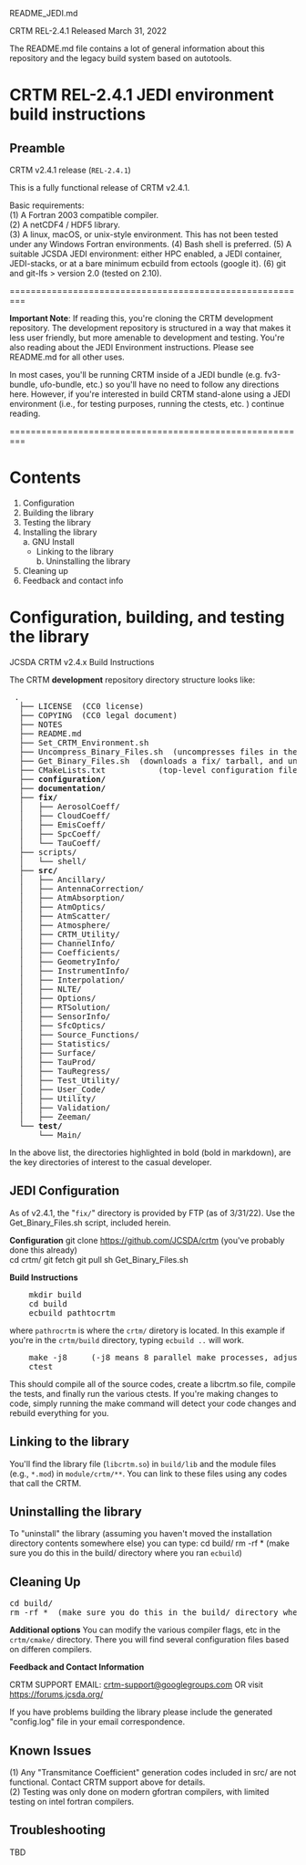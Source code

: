 README_JEDI.md

CRTM REL-2.4.1
Released March 31, 2022



The README.md file contains a lot of general information about this repository and the legacy build system based on autotools.

CRTM REL-2.4.1 JEDI environment build instructions
=========================================================

Preamble
--------

CRTM v2.4.1 release (`REL-2.4.1`)  

This is a fully functional release of CRTM v2.4.1.   

Basic requirements:  
(1) A Fortran 2003 compatible compiler.  
(2) A netCDF4 / HDF5 library.   
(3) A linux, macOS, or unix-style environment.  This has not been tested under any Windows Fortran environments.
(4) Bash shell is preferred.
(5) A suitable JCSDA JEDI environment: either HPC enabled, a JEDI container, JEDI-stacks, or at a bare minimum ecbuild from ectools (google it). 
(6) git and git-lfs > version 2.0 (tested on 2.10).

=========================================================

**Important Note**: If reading this, you're cloning the CRTM development repository.  The development repository is structured in a way that makes it less user friendly, but more amenable to development and testing.  You're also reading about the JEDI Environment instructions.  Please see README.md for all other uses.

In most cases, you'll be running CRTM inside of a JEDI bundle (e.g. fv3-bundle, ufo-bundle, etc.)  so you'll have no need to follow any directions here.  However, if you're interested in build CRTM stand-alone using a JEDI environment (i.e., for testing purposes, running the ctests, etc. ) continue reading.

=========================================================

Contents
========

1. Configuration  
2. Building the library  
3. Testing the library  
4. Installing the library  
  a. GNU Install  
      - Linking to the library  
  b. Uninstalling the library  
5. Cleaning up  
6. Feedback and contact info  



Configuration, building, and testing the library
================================================  
JCSDA CRTM v2.4.x Build Instructions
  
The CRTM **development** repository directory structure looks like:

<pre>
 .
  ├── LICENSE  (CC0 license)
  ├── COPYING  (CC0 legal document)
  ├── NOTES
  ├── README.md 
  ├── Set_CRTM_Environment.sh
  ├── Uncompress_Binary_Files.sh  (uncompresses files in the fix/ directory "manually")
  ├── Get_Binary_Files.sh  (downloads a fix/ tarball, and uncompresses it -- use this one). 
  ├── CMakeLists.txt           (top-level configuration file for ecbuild)
  ├── <b>configuration/</b>
  ├── <b>documentation/</b>
  ├── <b>fix/</b>
  │   ├── AerosolCoeff/
  │   ├── CloudCoeff/
  │   ├── EmisCoeff/
  │   ├── SpcCoeff/
  │   └── TauCoeff/
  ├── scripts/
  │   └── shell/
  ├── <b>src/</b>
  │   ├── Ancillary/
  │   ├── AntennaCorrection/
  │   ├── AtmAbsorption/
  │   ├── AtmOptics/
  │   ├── AtmScatter/
  │   ├── Atmosphere/
  │   ├── CRTM_Utility/
  │   ├── ChannelInfo/
  │   ├── Coefficients/
  │   ├── GeometryInfo/
  │   ├── InstrumentInfo/
  │   ├── Interpolation/
  │   ├── NLTE/
  │   ├── Options/
  │   ├── RTSolution/
  │   ├── SensorInfo/
  │   ├── SfcOptics/
  │   ├── Source_Functions/
  │   ├── Statistics/
  │   ├── Surface/
  │   ├── TauProd/
  │   ├── TauRegress/
  │   ├── Test_Utility/
  │   ├── User_Code/
  │   ├── Utility/
  │   ├── Validation/
  │   ├── Zeeman/
  └── <b>test/</b>
      └── Main/
</pre>

In the above list, the directories highlighted in bold (bold in markdown), are the key directories of interest to the casual developer.

JEDI Configuration
------------------
As of v2.4.1, the "`fix/`" directory is provided by FTP (as of 3/31/22). Use the Get_Binary_Files.sh script, included herein.

**Configuration**
    git clone https://github.com/JCSDA/crtm      (you've probably done this already)  
    cd crtm/
    git fetch
    git pull
    sh Get_Binary_Files.sh

**Build Instructions**
<pre>
    mkdir build
    cd build
    ecbuild pathtocrtm  
</pre>
where `pathrocrtm` is where the `crtm/` diretory is located.  In this example if you're in the `crtm/build` directory, typing `ecbuild ..` will work.

<pre>
    make -j8     (-j8 means 8 parallel make processes, adjust the number to your machine)
    ctest
</pre>
This should compile all of the source codes, create a libcrtm.so file, compile the tests, and finally run the various ctests.  If you're making changes to code, simply running the make command will detect your code changes and rebuild everything for you.  

Linking to the library
----------------------
You'll find the library file (`libcrtm.so`) in `build/lib` and the module files (e.g., `*.mod`) in `module/crtm/**`.
You can link to these files using any codes that call the CRTM.  

Uninstalling the library
------------------------

To "uninstall" the library (assuming you haven't moved the installation directory contents somewhere else) you can type:
    cd build/
    rm -rf *  (make sure you do this in the build/ directory where you ran `ecbuild`)

Cleaning Up
-----------
<pre>
cd build/
rm -rf *  (make sure you do this in the build/ directory where you ran `ecbuild`)
</pre>


**Additional options**
You can modify the various compiler flags, etc in the `crtm/cmake/` directory.  There you will find several configuration files based on differen compilers.


**Feedback and Contact Information**

CRTM SUPPORT EMAIL: crtm-support@googlegroups.com OR visit https://forums.jcsda.org/

If you have problems building the library please include the generated "config.log" file in your email correspondence.

Known Issues
------------

(1) Any "Transmitance Coefficient" generation codes included in src/ are not functional.  Contact CRTM support above for details.  
(2) Testing was only done on modern gfortran compilers, with limited testing on intel fortran compilers.

Troubleshooting
---------------

TBD
